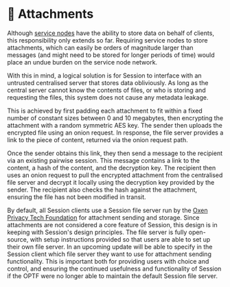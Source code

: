 # 📎 Attachments

Although [service nodes](../../about-the-oxen-blockchain/oxen-service-nodes.md) have the ability to store data on behalf of clients, this responsibility only extends so far. Requiring service nodes to store attachments, which can easily be orders of magnitude larger than messages \(and might need to be stored for longer periods of time\) would place an undue burden on the service node network.

With this in mind, a logical solution is for Session to interface with an untrusted centralised server that stores data obliviously. As long as the central server cannot know the contents of files, or who is storing and requesting the files, this system does not cause any metadata leakage.

This is achieved by first padding each attachment to fit within a fixed number of constant sizes between 0 and 10 megabytes, then encrypting the attachment with a random symmetric AES key. The sender then uploads the encrypted file using an onion request. In response, the file server provides a link to the piece of content, returned via the onion request path.

Once the sender obtains this link, they then send a message to the recipient via an existing pairwise session. This message contains a link to the content, a hash of the content, and the decryption key. The recipient then uses an onion request to pull the encrypted attachment from the centralised file server and decrypt it locally using the decryption key provided by the sender. The recipient also checks the hash against the attachment, ensuring the file has not been modified in transit.

By default, all Session clients use a Session file server run by the [Oxen Privacy Tech Foundation](https://loki.foundation/) for attachment sending and storage. Since attachments are not considered a core feature of Session, this design is in keeping with Session's design principles. The file server is fully open-source, with setup instructions provided so that users are able to set up their own file server. In an upcoming update will be able to specify in the Session client which file server they want to use for attachment sending functionality. This is important both for providing users with choice and control, and ensuring the continued usefulness and functionality of Session if the OPTF were no longer able to maintain the default Session file server.

